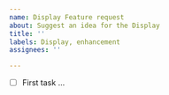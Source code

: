 ```yaml
---
name: Display Feature request
about: Suggest an idea for the Display
title: ''
labels: Display, enhancement
assignees: ''

---
```


- [ ] First task
...
